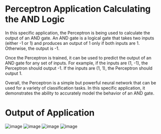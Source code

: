 # Perceptron Application Calculating the AND Logic
In this specific application, the Perceptron is being used to calculate the output of an AND gate. An AND gate is a logical gate that takes two inputs (either -1 or 1) and produces an output of 1 only if both inputs are 1. Otherwise, the output is -1.

Once the Perceptron is trained, it can be used to predict the output of an AND gate for any set of inputs. For example, if the inputs are (1, -1), the Perceptron should output -1. If the inputs are (1, 1), the Perceptron should output 1.

Overall, the Perceptron is a simple but powerful neural network that can be used for a variety of classification tasks. In this specific application, it demonstrates the ability to accurately model the behavior of an AND gate.

# Output of Application
![image](https://user-images.githubusercontent.com/112301504/224206064-86ef51ff-3b01-4d2e-8c73-d1b9cf543e60.png)
![image](https://user-images.githubusercontent.com/112301504/224206115-02e67d10-f44f-44cc-a93c-e37e487cb6c3.png)
![image](https://user-images.githubusercontent.com/112301504/224206153-4adee1d1-77ea-46a0-8462-513fe0b443b2.png)
![image](https://user-images.githubusercontent.com/112301504/224206182-9db308b6-05d8-41d8-8d41-3cd332e6dc0a.png)

